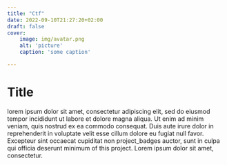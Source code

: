 ```yaml
---
title: "Ctf"
date: 2022-09-10T21:27:20+02:00
draft: false
cover:
    image: img/avatar.png
    alt: 'picture'
    caption: 'some caption'

---
```


# Title

lorem ipsum dolor sit amet, consectetur adipiscing elit, sed do eiusmod tempor incididunt ut labore et dolore magna aliqua. Ut enim ad minim veniam, quis nostrud ex ea commodo consequat. Duis aute irure dolor in reprehenderit in voluptate velit esse cillum dolore eu fugiat null      favor. Excepteur sint occaecat cupiditat non project_badges             auctor, sunt in culpa qui officia deserunt minimum of this project. Lorem ipsum dolor sit amet, consectetur.
